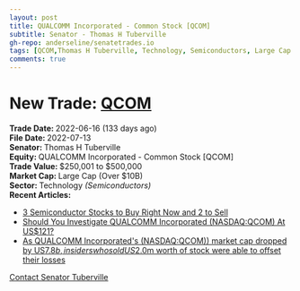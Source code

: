 ```yaml
---
layout: post
title: QUALCOMM Incorporated - Common Stock [QCOM]
subtitle: Senator - Thomas H Tuberville
gh-repo: anderseline/senatetrades.io
tags: [QCOM,Thomas H Tuberville, Technology, Semiconductors, Large Cap (Over $10B)]
comments: true
---
```


# New Trade: [QCOM](https://finance.yahoo.com/quote/QCOM/) #
<b>Trade Date: </b>2022-06-16 (133 days ago)<br>
<b>File Date: </b>2022-07-13<br>
<b>Senator: </b>Thomas H Tuberville<br>
<b>Equity: </b>QUALCOMM Incorporated - Common Stock [QCOM]<br>
<b>Trade Value: </b>$250,001 to $500,000<br>
<b>Market Cap: </b>Large Cap (Over $10B)<br>
<b>Sector: </b>Technology <i>(Semiconductors)</i><br>
<b>Recent Articles:</b>
- [3 Semiconductor Stocks to Buy Right Now and 2 to Sell](https://stocknews.com/news/nvda-avgo-qcom-amd-rmbs-3-semiconductor-stocks-to-buy-right-now-and-2-to/)
- [Should You Investigate QUALCOMM Incorporated (NASDAQ:QCOM) At US$121?](https://finance.yahoo.com/news/investigate-qualcomm-incorporated-nasdaq-qcom-120129709.html)
- [As QUALCOMM Incorporated's (NASDAQ:QCOM)) market cap dropped by US$7.8b, insiders who sold US$2.0m worth of stock were able to offset their losses](https://finance.yahoo.com/news/qualcomm-incorporateds-nasdaq-qcom-market-110116116.html)

[Contact Senator Tuberville](https://www.tuberville.senate.gov/contact)